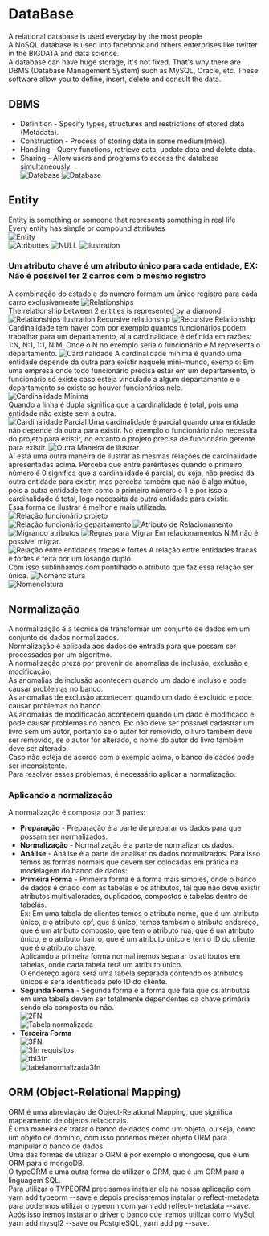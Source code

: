 # DataBase

A relational database is used everyday by the most people  
A NoSQL database is used into facebook and others enterprises like twitter in the BIGDATA and data science.  
A database can have huge storage, it's not fixed. That's why there are DBMS (Database Management System) such as MySQL, Oracle, etc. These software allow you to define, insert, delete and consult the data.

## DBMS

- Definition - Specify types, structures and restrictions of stored data (Metadata).
- Construction - Process of storing data in some medium(meio).
- Handling - Query functions, retrieve data, update data and delete data.
- Sharing - Allow users and programs to access the database simultaneously.  
  ![Database](../img/database.png)
  ![Database](../img/implementDB.png)

## Entity

Entity is something or someone that represents something in real life  
Every entity has simple or compound attributes  
![Entity](../img/EntidadeAtributos.png)  
![Atributtes](../img/atributos.png)
![NULL](../img/atributonull.png)
![Ilustration](../img/representation.png)

### **Um atributo chave é um atributo único para cada entidade, EX: Não é possível ter 2 carros com o mesmo registro**

A combinação do estado e do número formam um único registro para cada carro exclusivamente
![Relationships](../img/relacionamentos.png)  
The relationship between 2 entities is represented by a diamond
![Relationships ilustration](../img/relacionamentoilustração.png)
Recursive relationship
![Recursive Relationship](../img/relacionamentorecursivo.png)
Cardinalidade tem haver com por exemplo quantos funcionários podem trabalhar para um departamento, aí a cardinalidade é definida em razões: 1:N, N:1, 1:1, N:M. Onde o N no exemplo seria o funcionário e M representa o departamento.
![Cardinalidade](../img/cardinalidade.png)
A cardinalidade mínima é quando uma entidade depende da outra para existir naquele mini-mundo, exemplo: Em uma empresa onde todo funcionário precisa estar em um departamento, o funcionário só existe caso esteja vinculado a algum departamento e o departamento só existe se houver funcionários nele.  
![Cardinalidade Mínima](../img/CardinalidadeMinima.png)  
Quando a linha é dupla significa que a cardinalidade é total, pois uma entidade não existe sem a outra.  
![Cardinalidade Parcial](../img/CardinalidadeParcial.png)
Uma cardinalidade é parcial quando uma entidade não depende da outra para existir. No exemplo o funcionário não necessita do projeto para existir, no entanto o projeto precisa de funcionário gerente para existir.
![Outra Maneira de ilustrar](../img/OutroManeira.png)  
Aí está uma outra maneira de ilustrar as mesmas relações de cardinalidade apresentadas acima. Perceba que entre parênteses quando o primeiro número é 0 significa que a cardinalidade é parcial, ou seja, não precisa da outra entidade para existir, mas perceba também que não é algo mútuo, pois a outra entidade tem como o primeiro número o 1 e por isso a cardinalidade é total, logo necessita da outra entidade para existir.  
Essa forma de ilustrar é melhor e mais utilizada.
![Relação funcionário projeto](../img/RelacaoFuncionarioProjeto.png)  
![Relação funcionário departamento](../img/RelacaoFuncionarioDepartamento.png)
![Atributo de Relacionamento](../img/AtributoRelacionamento.png)
![Migrando atributos](../img/Migrando.png)
![Regras para Migrar](../img/RegrasMigracao.png)
Em relacionamentos N:M não é possível migrar.  
![Relação entre entidades fracas e fortes](../img/RelacaoEntidadesFracaseFortes.png)
A relação entre entidades fracas e fortes é feita por um losango duplo.  
Com isso sublinhamos com pontilhado o atributo que faz essa relação ser única.
![Nomenclatura](../img/Nomenclatura.png)  
![Nomenclatura](../img/Nomenclatura2.png)

## Normalização

A normalização é a técnica de transformar um conjunto de dados em um conjunto de dados normalizados.  
Normalização é aplicada aos dados de entrada para que possam ser processados por um algoritmo.  
A normalização preza por prevenir de anomalias de inclusão, exclusão e modificação.  
As anomalias de inclusão acontecem quando um dado é incluso e pode causar problemas no banco.  
As anomalias de exclusão acontecem quando um dado é excluído e pode causar problemas no banco.  
As anomalias de modificação acontecem quando um dado é modificado e pode causar problemas no banco.
Ex: não deve ser possível cadastrar um livro sem um autor, portanto se o autor for removido, o livro também deve ser removido, se o autor for alterado, o nome do autor do livro também deve ser alterado.  
Caso não esteja de acordo com o exemplo acima, o banco de dados pode ser inconsistente.  
Para resolver esses problemas, é necessário aplicar a normalização.

### Aplicando a normalização

A normalização é composta por 3 partes:

- **Preparação** - Preparação é a parte de preparar os dados para que possam ser normalizados.
- **Normalização** - Normalização é a parte de normalizar os dados.
- **Análise** - Análise é a parte de analisar os dados normalizados.
  Para isso temos as formas normais que devem ser colocadas em prática na modelagem do banco de dados:
- **Primeira Forma** - Primeira forma é a forma mais simples, onde o banco de dados é criado com as tabelas e os atributos, tal que não deve existir atributos multivalorados, duplicados, compostos e tabelas dentro de tabelas.  
  Ex: Em uma tabela de clientes temos o atributo nome, que é um atributo único, e o atributo cpf, que é único, temos também o atributo endereço, que é um atributo composto, que tem o atributo rua, que é um atributo único, e o atributo bairro, que é um atributo único e tem o ID do cliente que é o atributo chave.  
  Aplicando a primeira forma normal iremos separar os atributos em tabelas, onde cada tabela terá um atributo único.  
  O endereço agora será uma tabela separada contendo os atributos únicos e será identificada pelo ID do cliente.
- **Segunda Forma** - Segunda forma é a forma que fala que os atributos em uma tabela devem ser totalmente dependentes da chave primária sendo ela composta ou não.  
  ![2FN](../img/2FN.png)  
  ![Tabela normalizada](../img/tabela2fn.png)
- **Terceira Forma**  
  ![3FN](../img/3fn.png)  
  ![3fn requisitos](../img/tabela3fn.png)  
  ![tbl3fn](../img/tbl3fn.png)  
  ![tabelanormalizada3fn](../img/tabelanormalizada3fn.png)

## ORM (Object-Relational Mapping)

ORM é uma abreviação de Object-Relational Mapping, que significa mapeamento de objetos relacionais.  
É uma maneira de tratar o banco de dados como um objeto, ou seja, como um objeto de domínio, com isso podemos mexer objeto ORM para manipular o banco de dados.  
Uma das formas de utilizar o ORM é por exemplo o mongoose, que é um ORM para o mongoDB.  
O typeORM é uma outra forma de utilizar o ORM, que é um ORM para a linguagem SQL.  
Para utilizar o TYPEORM precisamos instalar ele na nossa aplicação com yarn add typeorm --save e depois precisaremos instalar o reflect-metadata para podermos utilizar o typeorm com yarn add reflect-metadata --save.  
Após isso iremos instalar o driver o banco que iremos utilizar como MySql, yarn add mysql2 --save ou PostgreSQL, yarn add pg --save.
